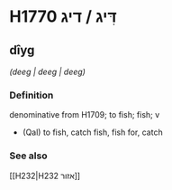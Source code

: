 # H1770 דִּיג / דיג

## dîyg

_(deeg | deeɡ | deeɡ)_

### Definition

denominative from H1709; to fish; fish; v

- (Qal) to fish, catch fish, fish for, catch

### See also

[[H232|H232 אזור]]
